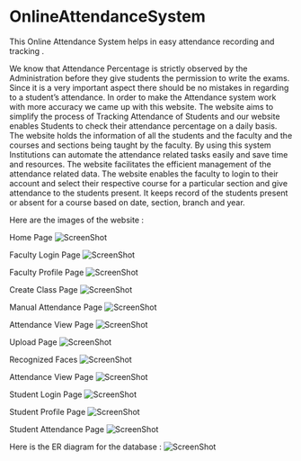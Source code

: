 # OnlineAttendanceSystem
This Online Attendance System helps in easy attendance recording and tracking .

We know that Attendance Percentage is strictly observed by the Administration before they give students the
permission to write the exams. Since it is a very important aspect there should be no mistakes in regarding to
a student’s attendance. In order to make the Attendance system work with more accuracy we came up with this
website. The website aims to simplify the process of Tracking Attendance of Students and our website enables
Students to check their attendance percentage on a daily basis. The website holds the information of all the students
and the faculty and the courses and sections being taught by the faculty. By using this system Institutions can
automate the attendance related tasks easily and save time and resources. The website facilitates the efficient
management of the attendance related data. The website enables the faculty to login to their account and select
their respective course for a particular section and give attendance to the students present. It keeps record of the
students present or absent for a course based on date, section, branch and year.


Here are the images of the website :

Home Page
![ScreenShot](EPICSimg/home.png)

 Faculty Login Page
 ![ScreenShot](EPICSimg/FacLogin.png)
 
 Faculty Profile Page
 ![ScreenShot](EPICSimg/facProf.png)
 
 Create Class Page
 ![ScreenShot](EPICSimg/CreateClass.png)
 
 Manual Attendance Page
 ![ScreenShot](EPICSimg/ManAtt.png)
 
 Attendance View Page
 ![ScreenShot](EPICSimg/ManViewAtt.png)
 
 Upload Page
 ![ScreenShot](EPICSimg/Upload.png)
 
 Recognized Faces
 ![ScreenShot](EPICSimg/RecognizedFace.png)
 
 Attendance View Page
 ![ScreenShot](EPICSimg/UploadViewAtt.png)
 
 Student Login Page
 ![ScreenShot](EPICSimg/stuLog.png)
 
 Student Profile Page
 ![ScreenShot](EPICSimg/stuHome.png)
 
 Student Attendance Page
 ![ScreenShot](EPICSimg/stuRes.png)
 
 Here is the ER diagram for the database :
 ![ScreenShot](EPICSimg/ERD.png)
